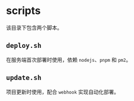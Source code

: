 # scripts

该目录下包含两个脚本。

## `deploy.sh`

在服务端首次部署时使用，依赖 `nodejs`、`pnpm` 和 `pm2`。

## `update.sh`

项目更新时使用，配合 `webhook` 实现自动化部署。
